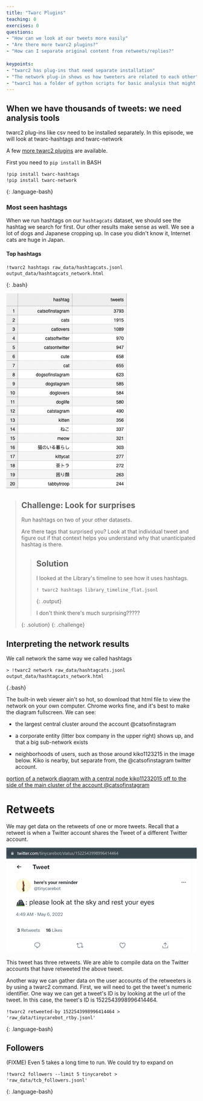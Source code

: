 ```yaml
---
title: "Twarc Plugins"
teaching: 0
exercises: 0
questions:
- "How can we look at our tweets more easily"
- "Are there more twarc2 plugins?"
- "How can I separate original content from retweets/replies?"

keypoints:
- "twarc2 has plug-ins that need separate installation"
- "The network plug-in shows us how tweeters are related to each other"
- "twarc1 has a folder of python scripts for basic analysis that might still work."
---
```


## When we have thousands of tweets: we need analysis tools

twarc2 plug-ins like csv need to be installed separately. 
In this episode, we will look at twarc-hashtags and twarc-network

A few [more twarc2 plugins](https://twarc-project.readthedocs.io/en/latest/plugins/)
are available.

First you need to `pip install` in BASH

~~~
!pip install twarc-hashtags
!pip install twarc-network
~~~
{: .language-bash}

### Most seen hashtags
When we run hashtags on our `hashtagcats` dataset, we should see the hashtag 
we search for first. Our other results make sense as well. We see a lot of dogs and Japanese 
cropping up. In case you didn't know it, Internet cats are huge in Japan.

#### Top hashtags
~~~
!twarc2 hashtags raw_data/hashtagcats.jsonl output_data/hashtagcats_network.html
~~~
{: .bash}

![screenshot showing top 20 hashtags](../fig/cat_hashtags.png)


> ## Challenge: Look for surprises
>
> Run hashtags on two of your other datasets.
>
> Are there tags that surprised you?
> Look at that individual tweet and figure out if that context helps you
> understand why that unanticipated hashtag is there.
>
> > ## Solution
> >
> > I looked at the Library's timeline to see how it uses hashtags.
> >
> > ~~~
> > ! twarc2 hashtags library_timeline_flat.jsonl
> > ~~~
> > {: .output}
> >
> > I don't think there's much surprising?????
> >
> >
> >
> {: .solution}
{: .challenge}


## Interpreting the network results

We call network the same way we called hashtags

~~~
> !twarc2 network raw_data/hashtagcats.jsonl output_data/hashtagcats_network.html
~~~
{.:bash}

The built-in web viewer ain't so hot, so download that html file to view the network on 
your own computer. Chrome works fine, and it's best to make the diagram fullscreen. We can 
see: 
- the largest central cluster around the account @catsofinstagram 

- a corporate entity (litter box company in the upper right) shows up, and that a big 
  sub-network exists

- neighborhoods of users, such as those around kiko1123215 in the
  image below. Kiko is nearby, but separate from, the 
  @catsofinstagram twitter account.

[portion of a network diagram with a central node kiko11232015 off to the
side of the main cluster of the account @catsofinstagram](../fig/cat_network.png)

# Retweets

We may get data on the retweets of one or more tweets. Recall that a retweet is when a 
Twitter account shares the Tweet of a different Twitter account.

![tiny care bot's tweet that has three retweets](../fig/tcb_tweet.png)

This tweet has three retweets. We are able to compile data on the Twitter accounts that 
have retweeted the above tweet. 

Another way we can gather data on the user accounts of the retweeters is by using a 
twarc2 command. First, we will need to get the tweet's numeric identifier. One way we 
can get a tweet's ID is by looking at the url of the tweet. In this case, the tweet's ID 
is 1522543998996414464.

~~~
!twarc2 retweeted-by 1522543998996414464 > 'raw_data/tinycarebot_rtby.jsonl'
~~~
{: .language-bash}

## Followers

(FIXME) Even 5 takes a long time to run. We could try to expand on
~~~
!twarc2 followers --limit 5 tinycarebot >  'raw_data/tcb_followers.jsonl'
~~~
{: .language-bash}

